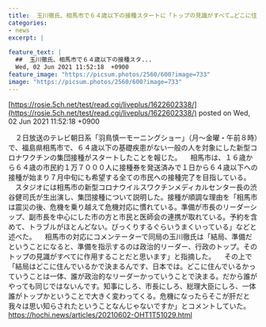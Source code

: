 ```yaml
---
title:  玉川徹氏、相馬市で６４歳以下の接種スタートに「トップの見識がすべて…どこに住んでいるかで決まる」  
categories:
- news
excerpt: |
  
feature_text: |
  ##  玉川徹氏、相馬市で６４歳以下の接種スタ...
  Wed, 02 Jun 2021 11:52:18  +0900
feature_image: "https://picsum.photos/2560/600?image=733"
image: "https://picsum.photos/2560/600?image=733"
---
```


[https://rosie.5ch.net/test/read.cgi/liveplus/1622602338/](https://rosie.5ch.net/test/read.cgi/liveplus/1622602338/)
posted on Wed, 02 Jun 2021 11:52:18  +0900

<!--more-->

　２日放送のテレビ朝日系「羽鳥慎一モーニングショー」（月〜金曜・午前８時）で、福島県相馬市で、６４歳以下の基礎疾患がない一般の人を対象にした新型コロナワクチンの集団接種がスタートしたことを報じた。 　相馬市は、１６歳から６４歳の市民約１万７０００人に接種券を発送済みで１日から６４歳以下への接種が始まり７月中旬にも希望する全ての市民への接種完了を目指している。 　スタジオには相馬市の新型コロナウイルスワクチンメディカルセンター長の渋谷健司氏が生出演し、集団接種について説明した。接種が順調な理由を「相馬市は震災の後、危機を乗り越えて危機対応に慣れている。準備が市長のリーダーシップ、副市長を中心にした市の方と市民と医師会の連携が取れている。予約を含めて、トラブルがほとんどない。びっくりするぐらいうまくいっている」などと述べた。 　相馬市の対応にコメンテーターで同局の玉川徹氏は「結局、準備だということになると、準備を指示するのは政治的リーダー、行政のトップ。そのトップの見識がすべてに作用することだと思います」と指摘した。 　その上で「結局はどこに住んでいるかで決まるんです、日本では。どこに住んでいるかっていうことは一体、誰が政治的なリーダーかっていうことで決まる。だから誰がやっても同じではないんです。知事にしろ、市長にしろ、総理大臣にしろ、一体誰がトップかということで大きく変わってくる。危機になったらそこが肝だと我々は思い知らされたということなんじゃないですか」とコメントしていた。 https://hochi.news/articles/20210602-OHT1T51029.html
